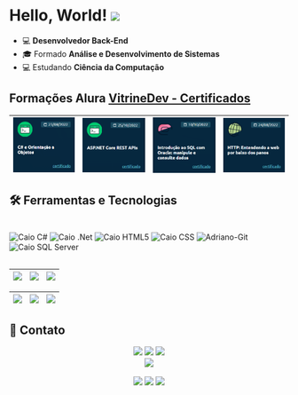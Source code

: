 # Hello, World! <img src="https://media.giphy.com/media/hvRJCLFzcasrR4ia7z/giphy.gif" width="40px">



* 💻 **Desenvolvedor Back-End**
* 🎓 Formado **Análise e Desenvolvimento de Sistemas**
* 💻 Estudando **Ciência da Computação**


## Formações Alura <a href="https://cursos.alura.com.br/vitrinedev/caiofelipe-developer">VitrineDev - Certificados</a>

| ![](https://github.com/CF-CaioFelipe/cf-caiofelipe/blob/main/C%23.png?raw=true) | ![](https://github.com/CF-CaioFelipe/cf-caiofelipe/blob/main/aspnetcore.png?raw=true) | ![](https://github.com/CF-CaioFelipe/cf-caiofelipe/blob/main/SQL.png?raw=true) | ![](https://github.com/CF-CaioFelipe/cf-caiofelipe/blob/main/HTTP.png?raw=true) |
| :-: | :-: | :-: | :-: |

## 🛠️ Ferramentas e Tecnologias

<div style="display: inline_block"><br>
    <img title="C#" align="center" alt="Caio C#" height="50" width="50" src="https://cdn-icons-png.flaticon.com/512/6132/6132221.png">
     <img title=".NET" align="center" alt="Caio .Net" height="50" width="50" src="https://upload.wikimedia.org/wikipedia/commons/e/ee/.NET_Core_Logo.svg">
     <img title="HTML" align="center" alt="Caio HTML5" height="50" width="50" src="https://cdn.jsdelivr.net/gh/devicons/devicon/icons/html5/html5-original.svg">
     <img title="CSS" align="center" alt="Caio CSS" height="50" width="50" src="https://cdn.jsdelivr.net/gh/devicons/devicon/icons/css3/css3-original.svg">
   <img title="Github" align="center" alt="Adriano-Git" height="50" width="50" src="https://cdn.jsdelivr.net/gh/devicons/devicon/icons/git/git-original.svg"/>
  <img title="SQL Server" align="center" alt="Caio SQL Server" height="50" width="50" src="https://cdn-icons-png.flaticon.com/512/4248/4248443.png"/>
</div>  
<br>


| ![](http://github-profile-summary-cards.vercel.app/api/cards/stats?username=cf-caiofelipe&theme=nord_dark) | ![](http://github-profile-summary-cards.vercel.app/api/cards/repos-per-language?username=cf-caiofelipe&hide=Html&theme=nord_dark) | ![](http://github-profile-summary-cards.vercel.app/api/cards/most-commit-language?username=cf-caiofelipe&theme=nord_dark) |
| :-: | :-: | :-: |

| ![](http://github-profile-summary-cards.vercel.app/api/cards/profile-details?username=cf-caiofelipe&theme=nord_dark) | ![](https://github-readme-streak-stats.herokuapp.com/?user=cf-caiofelipe&hide_border=true&date_format=M%20j%5B%2C%20Y%5D&background=2D3742&stroke=2D3742&ring=6bbbca&fire=6bbbca&currStreakNum=fff&sideNums=6bbbca&currStreakLabel=6bbbca&sideLabels=fff&dates=fff) | ![](https://github-readme-stats.vercel.app/api/top-langs/?username=cf-caiofelipe&layout=compact&langs_count=7&theme=github_dark)
| :-: | :-: | :-: |



## 📱 Contato
    

<div align="center"> 
    <a href="https://www.linkedin.com/in/caio-felipe-815878209" target="_blank">
    <img src="https://img.shields.io/badge/-LinkedIn-%230077B5?style=for-the-badge&logo=linkedin&logoColor=white" target="_blank"></a> 
    <a href = "mailto:caiofelipe.developer@gmail.com">
    <img src="https://img.shields.io/badge/-Gmail-%23333?style=for-the-badge&logo=gmail&logoColor=white" target="_blank"></a>
     <a href="https://drive.google.com/file/d/1hqZPiNrjZlXUTuTkxu5HZYxsvft58Skg/view?usp=sharing" target="_blank"><img src="https://img.shields.io/badge/Currículo-blueviolet?style=for-the-badge"></a>
  </div> 
    
 
      
<div align="center">
  <img align="center" src="https://img.freepik.com/vetores-gratis/programador-fazendo-seu-trabalho-apartamento-desenho_52683-14150.jpg?" width="200px">
  <br><br>
  <img src="https://komarev.com/ghpvc/?username=cf-caiofelipe&color=blue&style=for-the-badge">
  <img src="https://img.shields.io/github/followers/cf-caiofelipe?style=for-the-badge">
  <img src="https://img.shields.io/github/stars/cf-caiofelipe?style=for-the-badge">
</div>

